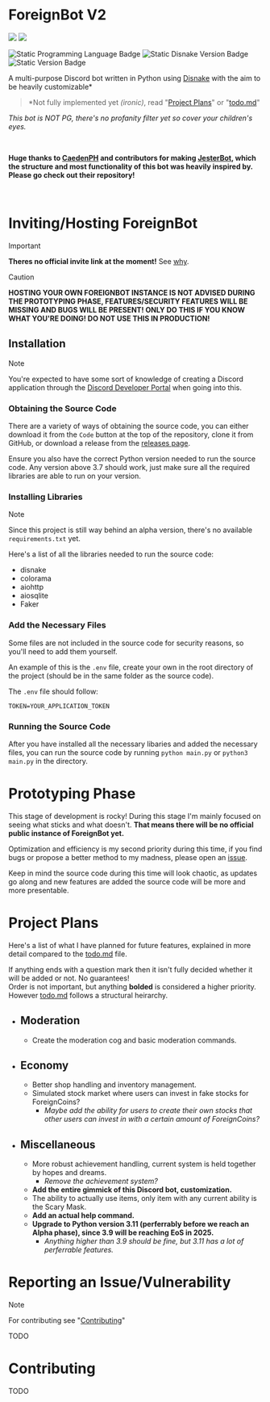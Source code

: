 # ForeignBot V2

<p float="left">
    <img src="https://cdn.discordapp.com/attachments/1046997746722295810/1255193089929117716/icon.png?ex=667c3d28&is=667aeba8&hm=af3bfbec8d5baab94b978d37627b9d9202bf49ca48f03067626b839639a72f42&">
    <img src="https://cdn.discordapp.com/attachments/1046997746722295810/1255195598462783629/text.png?ex=667c3f7f&is=667aedff&hm=ee0b8236a413df1db229d12a0122d7c6443a7c7754c349161d4f9685162fe261&">
</p>

![Static Programming Language Badge](https://img.shields.io/badge/lang-Python%203.9.11-blue)
![Static Disnake Version Badge](https://img.shields.io/badge/disnake-v2.9.2-blue)
![Static Version Badge](https://img.shields.io/badge/latest-v1.0.1v2--prototype-yellow)


A multi-purpose Discord bot written in Python using [Disnake](https://github.com/DisnakeDev/disnake) with the aim to be heavily customizable*
>*Not fully implemented yet *(ironic)*, read "[Project Plans](#project-plans)" or "[todo.md](./todo.md)"

*This bot is NOT PG, there's no profanity filter yet so cover your children's eyes.*

<br />

**Huge thanks to [CaedenPH](https://github.com/CaedenPH) and contributors for making [JesterBot](https://github.com/CaedenPH/JesterBot), which the structure and most functionality of this bot was heavily inspired by. Please go check out their repository!**

<br />

# Inviting/Hosting ForeignBot

>[!IMPORTANT]
>**Theres no official invite link at the moment!** See [why](#prototyping-phase).

>[!CAUTION]
>**HOSTING YOUR OWN FOREIGNBOT INSTANCE IS NOT ADVISED DURING THE PROTOTYPING PHASE, FEATURES/SECURITY FEATURES WILL BE MISSING AND BUGS WILL BE PRESENT! ONLY DO THIS IF YOU KNOW WHAT YOU'RE DOING! DO NOT USE THIS IN PRODUCTION!**

## Installation
> [!NOTE]
> You're expected to have some sort of knowledge of creating a Discord application through the [Discord Developer Portal](https://discord.com/developers/applications) when going into this.

### Obtaining the Source Code
There are a variety of ways of obtaining the source code, you can either download it from the `Code` button at the top of the repository, clone it from GitHub, or download a release from the [releases page](https://github.com/asuuhdude/ForeignBot/releases).

Ensure you also have the correct Python version needed to run the source code. Any version above 3.7 should work, just make sure all the required libraries are able to run on your version.

### Installing Libraries

> [!NOTE]
> Since this project is still way behind an alpha version, there's no available `requirements.txt` yet.

Here's a list of all the libraries needed to run the source code:
 - disnake
 - colorama
 - aiohttp
 - aiosqlite
 - Faker

### Add the Necessary Files

Some files are not included in the source code for security reasons, so you'll need to add them yourself.
<br />

An example of this is the `.env` file, create your own in the root directory of the project (should be in the same folder as the source code).
<br />

The `.env` file should follow:
```
TOKEN=YOUR_APPLICATION_TOKEN
```

### Running the Source Code

After you have installed all the necessary libaries and added the necessary files, you can run the source code by running `python main.py` or `python3 main.py` in the directory.

# Prototyping Phase
This stage of development is rocky! During this stage I'm mainly focused on seeing what sticks and what doesn't. **That means there will be no official public instance of ForeignBot yet.**
<br />

Optimization and efficiency is my second priority during this time, if you find bugs or propose a better method to my madness, please open an [issue](#reporting-an-issuevulnerability).

Keep in mind the source code during this time will look chaotic, as updates go along and new features are added the source code will be more and more presentable.

# Project Plans
Here's a list of what I have planned for future features, explained in more detail compared to the [todo.md](./todo.md) file.
<br />

If anything ends with a question mark then it isn't fully decided whether it will be added or not. No guarantees!
<br />
Order is not important, but anything **bolded** is considered a higher priority. However [todo.md](./todo.md) follows a structural heirarchy.


- Moderation
  - 
  - Create the moderation cog and basic moderation commands.
- Economy
  - 
  - Better shop handling and inventory management.
  - Simulated stock market where users can invest in fake stocks for ForeignCoins?
    - *Maybe add the ability for users to create their own stocks that other users can invest in with a certain amount of ForeignCoins?*
- Miscellaneous
  - 
  - More robust achievement handling, current system is held together by hopes and dreams.
    - *Remove the achievement system?*
  - **Add the entire gimmick of this Discord bot, customization.**
  - The ability to actually use items, only item with any current ability is the Scary Mask.
  - **Add an actual help command.**
  - **Upgrade to Python version 3.11 (perferrably before we reach an Alpha phase), since 3.9 will be reaching EoS in 2025.**
    - *Anything higher than 3.9 should be fine, but 3.11 has a lot of perferrable features.*

# Reporting an Issue/Vulnerability

> [!NOTE]
> For contributing see "[Contributing](#contributing)"

TODO

# Contributing

TODO